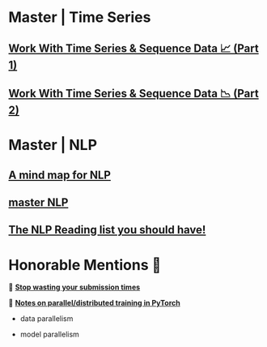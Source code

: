 # Master | Time Series

## [Work With Time Series & Sequence Data 📈 (Part 1)](https://www.kaggle.com/discussions/general/468359)

## [Work With Time Series & Sequence Data 📉 (Part 2)](https://www.kaggle.com/discussions/general/469290)

# Master | NLP

## [A mind map for NLP](https://www.kaggle.com/code/rftexas/ml-cheatsheet-a-mind-map-for-nlp)

## [master NLP](https://www.kaggle.com/code/rftexas/nlp-cheatsheet-master-nlp)

## [The NLP Reading list you should have!](https://www.kaggle.com/competitions/jigsaw-toxic-severity-rating/discussion/286334)

# Honorable Mentions 🌟

🔸 [__Stop wasting your submission times__](https://www.kaggle.com/code/sunkaiqing/stop-wasting-your-submission-times)

🔸 [__Notes on parallel/distributed training in PyTorch__](https://www.kaggle.com/code/residentmario/notes-on-parallel-distributed-training-in-pytorch)

* data parallelism

* model parallelism
